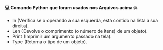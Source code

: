 #### :computer: Comando Python que foram usados nos Arquivos acima::boom:
- In (Verifica se o operando a sua esquerda, está contido na lista a sua direita).
- Len (Devolve o comprimento (o número de itens) de um objeto).
- Print (Imprimir um argumento passado na tela).
- Type (Retorna o tipo de um objeto).

